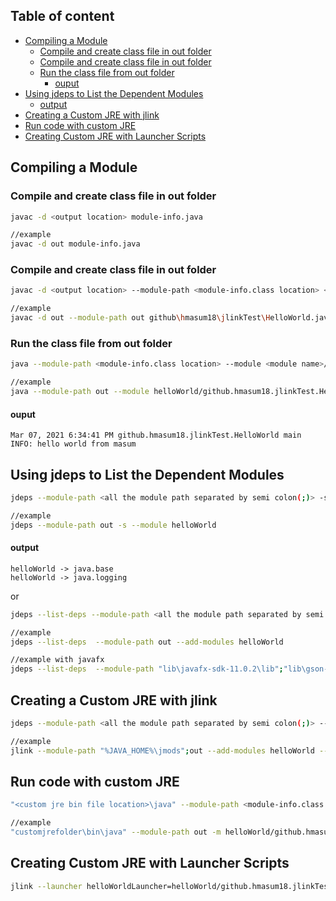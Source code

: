 ## Table of content
- [Compiling a Module](#compiling-a-module)
  * [Compile and create class file in out folder](#compile-and-create-class-file-in-out-folder)
  * [Compile and create class file in out folder](#compile-and-create-class-file-in-out-folder-1)
  * [Run the class file from out folder](#run-the-class-file-from-out-folder)
    + [ouput](#ouput)
- [Using jdeps to List the Dependent Modules](#using-jdeps-to-list-the-dependent-modules)
    + [output](#output)
- [Creating a Custom JRE with jlink](#creating-a-custom-jre-with-jlink)
- [Run code with custom JRE](#run-code-with-custom-jre)
- [Creating Custom JRE with Launcher Scripts](#creating-custom-jre-with-launcher-scripts)

## Compiling a Module
### Compile and create class file in out folder
```bash
javac -d <output location> module-info.java

//example
javac -d out module-info.java
```

### Compile and create class file in out folder
```bash
javac -d <output location> --module-path <module-info.class location> <java file location>

//example
javac -d out --module-path out github\hmasum18\jlinkTest\HelloWorld.java
```

### Run the class file from out folder
```bash
java --module-path <module-info.class location> --module <module name>/<file name with full package name>

//example
java --module-path out --module helloWorld/github.hmasum18.jlinkTest.HelloWorld
```
#### ouput
```
Mar 07, 2021 6:34:41 PM github.hmasum18.jlinkTest.HelloWorld main
INFO: hello world from masum
```

## Using jdeps to List the Dependent Modules
```bash
jdeps --module-path <all the module path separated by semi colon(;)> -s --module <module names separated by comma>

//example
jdeps --module-path out -s --module helloWorld
```
#### output
```
helloWorld -> java.base
helloWorld -> java.logging
```

or 
```bash
jdeps --list-deps --module-path <all the module path separated by semi colon(;)> -add-module <module names separated by comma>

//example
jdeps --list-deps  --module-path out --add-modules helloWorld

//example with javafx
jdeps --list-deps  --module-path "lib\javafx-sdk-11.0.2\lib";"lib\gson-2.8.6.jar";"lib\jfoenix-9.0.10.jar";"out\production\CarShowRoomFrontend" --add-modules fontend
```


## Creating a Custom JRE with jlink
```bash
jdeps --module-path <all the module path separated by semi colon(;)> --add-modules <module names> --output <custom jre output location>

//example
jlink --module-path "%JAVA_HOME%\jmods";out --add-modules helloWorld --output customjrefolder
```

## Run code with custom JRE

```bash
"<custom jre bin file location>\java" --module-path <module-info.class file location> -m <module name/java file location with package name>

//example
"customjrefolder\bin\java" --module-path out -m helloWorld/github.hmasum18.jlinkTest.HelloWorld
```

## Creating Custom JRE with Launcher Scripts
```bash
jlink --launcher helloWorldLauncher=helloWorld/github.hmasum18.jlinkTest/HelloWorld --module-path "%JAVA_HOME%\jmods";out --add-modules helloWorld --output customJreLauncherFolder
```
